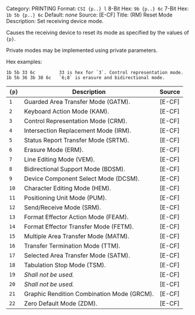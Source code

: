 Category: PRINTING
Format: `CSI {p..} l`
8-Bit Hex: `9b {p..} 6c`
7-Bit Hex: `1b 5b {p..} 6c`
Default: *none*
Source: [E-CF]
Title: (RM) Reset Mode
Description: Set receiving device mode.

Causes the receiving device to reset its mode as specified by the values of `{p}`.

Private modes may be implemented using private parameters.

Hex examples:

    1b 5b 33 6c         33 is hex for `3`. Control representation mode.
    1b 5b 36 3b 38 6c   `6;8` is erasure and bidirectional mode.

| `{p}` | Description                                | Source |
|-------|--------------------------------------------|--------|
| `1`   | Guarded Area Transfer Mode (GATM).         | [E-CF] |
| `2`   | Keyboard Action Mode (KAM).                | [E-CF] |
| `3`   | Control Representation Mode (CRM).         | [E-CF] |
| `4`   | Intersection Replacement Mode (IRM).       | [E-CF] |
| `5`   | Status Report Transfer Mode (SRTM).        | [E-CF] |
| `6`   | Erasure Mode (ERM).                        | [E-CF] |
| `7`   | Line Editing Mode (VEM).                   | [E-CF] |
| `8`   | Bidirectional Support Mode (BDSM).         | [E-CF] |
| `9`   | Device Component Select Mode (DCSM).       | [E-CF] |
| `10`  | Character Editing Mode (HEM).              | [E-CF] |
| `11`  | Positioning Unit Mode (PUM).               | [E-CF] |
| `12`  | Send/Receive Mode (SRM).                   | [E-CF] |
| `13`  | Format Effector Action Mode (FEAM).        | [E-CF] |
| `14`  | Format Effector Transfer Mode (FETM).      | [E-CF] |
| `15`  | Multiple Area Transfer Mode (MATM).        | [E-CF] |
| `16`  | Transfer Termination Mode (TTM).           | [E-CF] |
| `17`  | Selected Area Transfer Mode (SATM).        | [E-CF] |
| `18`  | Tabulation Stop Mode (TSM).                | [E-CF] |
| `19`  | *Shall not be used.*                       | [E-CF] |
| `20`  | *Shall not be used.*                       | [E-CF] |
| `21`  | Graphic Rendition Combination Mode (GRCM). | [E-CF] |
| `22`  | Zero Default Mode (ZDM).                   | [E-CF] |
